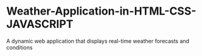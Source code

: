 # Weather-Application-in-HTML-CSS-JAVASCRIPT
A dynamic web application that displays real-time weather forecasts and conditions
